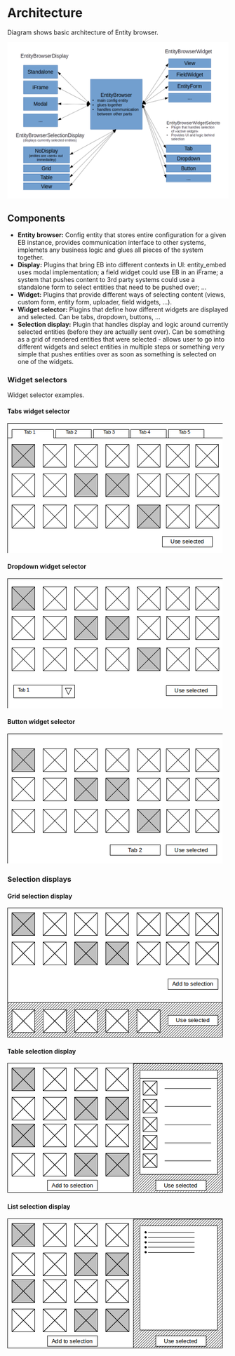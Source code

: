 # Architecture

Diagram shows basic architecture of Entity browser.

![Entity browser architecture](images/architecture.png)

## Components

- **Entity browser:** Config entity that stores entire configuration for a given EB instance, provides communication interface to other systems, implemets any business logic and glues all pieces of the system together.
- **Display:** Plugins that bring EB into different contexts in UI: entity_embed uses modal implementation; a field widget could use EB in an iFrame; a system that pushes content to 3rd party systems could use a standalone form to select entities that need to be pushed over; ...
- **Widget:** Plugins that provide different ways of selecting content (views, custom form, entity form, uploader, field widgets, ...).
- **Widget selector:** Plugins that define how different widgets are displayed and selected. Can be tabs, dropdown, buttons, ...
- **Selection display:** Plugin that handles display and logic around currently selected entities (before they are actually sent over). Can be something as a grid of rendered entities that were selected - allows user to go into different widgets and select entities in multiple steps or something very simple that pushes entities over as soon as something is selected on one of the widgets.

### Widget selectors

Widget selector examples.

#### Tabs widget selector
![Tabs widget selector](images/tab_tabs.png)

#### Dropdown widget selector
![Dropdown widget selector](images/tab_dropdown.png)

#### Button widget selector
![Button widget selector](images/tab_button.png)

### Selection displays

#### Grid selection display
![Grid selection display](images/seldisplay_grid.png)

#### Table selection display
![Table selection display](images/seldisplay_table.png)

#### List selection display
![List selection display](images/seldisplay_list.png)


